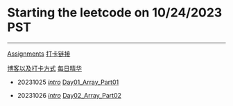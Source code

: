 # Starting the leetcode on 10/24/2023 PST

<hr/>

[Assignments](https://docs.qq.com/doc/DUHJoZUpVUGxQbFZY)
[打卡链接](https://docs.qq.com/sheet/DUFJYTWFWcUNReWh1?tab=BB08J2)

[博客以及打卡方式](https://docs.qq.com/doc/DUEdmb1JCaEtlZWFx)
[每日精华](https://www.yuque.com/chengxuyuancarl/wnx1np/ktwax2)


* 20231025
_[intro](https://docs.qq.com/doc/DUG9UR2ZUc3BjRUdY)_
[Day01_Array_Part01](Day01_Array_Part01.md)

* 20231026
_[intro](https://docs.qq.com/doc/DUGRwWXNOVEpyaVpG)_
[Day02_Array_Part02](Day02_Array_Part02.md)